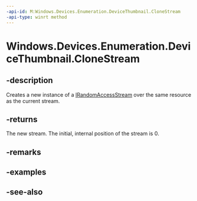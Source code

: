 ----api-id: M:Windows.Devices.Enumeration.DeviceThumbnail.CloneStream
-api-type: winrt method
---<!-- Method syntaxpublic Windows.Storage.Streams.IRandomAccessStream CloneStream()--># Windows.Devices.Enumeration.DeviceThumbnail.CloneStream## -descriptionCreates a new instance of a [IRandomAccessStream](../windows.storage.streams/irandomaccessstream.md) over the same resource as the current stream.## -returnsThe new stream. The initial, internal position of the stream is 0.## -remarks## -examples## -see-also